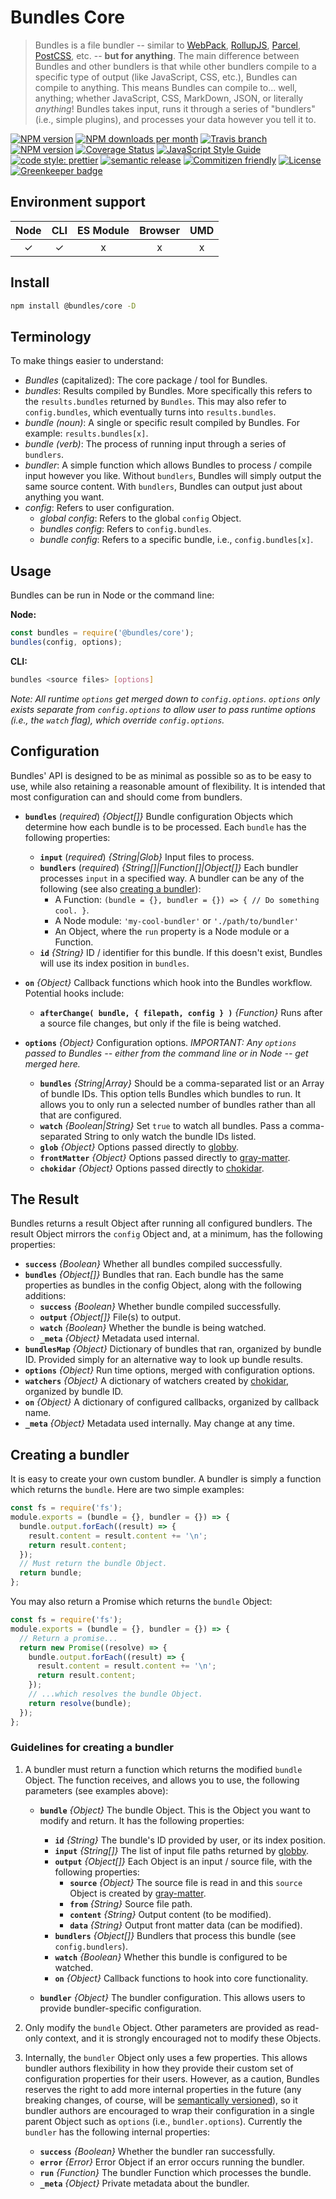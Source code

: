 # Bundles Core

> Bundles is a file bundler -- similar to [WebPack](https://webpack.js.org/), [RollupJS](http://rollupjs.org), [Parcel](https://parceljs.org/), [PostCSS](https://postcss.org/), etc. -- **but for anything**. The main difference between Bundles and other bundlers is that while other bundlers compile to a specific type of output (like JavaScript, CSS, etc.), Bundles can compile to anything. This means Bundles can compile to... well, anything; whether JavaScript, CSS, MarkDown, JSON, or literally _anything_! Bundles takes input, runs it through a series of "bundlers" (i.e., simple plugins), and processes your data however you tell it to.

<!-- Shields. -->
<p>
    <!-- NPM version. -->
    <a href="https://www.npmjs.com/package/@brikcss/bundles-core"><img alt="NPM version" src="https://img.shields.io/npm/v/@brikcss/bundles-core.svg?style=flat-square"></a>
    <!-- NPM downloads/month. -->
    <a href="https://www.npmjs.com/package/@brikcss/bundles-core"><img alt="NPM downloads per month" src="https://img.shields.io/npm/dm/@brikcss/bundles-core.svg?style=flat-square"></a>
    <!-- Travis branch. -->
    <a href="https://github.com/brikcss/bundles-core/tree/master"><img alt="Travis branch" src="https://img.shields.io/travis/rust-lang/rust/master.svg?style=flat-square&label=master"></a>
    <!-- Codacy. -->
    <a href="https://www.codacy.com/app/thezimmee/bundles-core"><img alt="NPM version" src="https://img.shields.io/codacy/grade//master.svg?style=flat-square"></a>
    <!-- Coveralls -->
    <a href='https://coveralls.io/github/brikcss/bundles-core?branch=master'><img src='https://img.shields.io/coveralls/github/brikcss/bundles-core/master.svg?style=flat-square' alt='Coverage Status' /></a>
    <!-- JS Standard style. -->
    <a href="https://standardjs.com"><img alt="JavaScript Style Guide" src="https://img.shields.io/badge/code_style-standard-brightgreen.svg?style=flat-square"></a>
    <!-- Prettier code style. -->
    <a href="https://prettier.io/"><img alt="code style: prettier" src="https://img.shields.io/badge/code_style-prettier-ff69b4.svg?style=flat-square"></a>
    <!-- Semantic release. -->
    <a href="https://github.com/semantic-release/semantic-release"><img alt="semantic release" src="https://img.shields.io/badge/%20%20%F0%9F%93%A6%F0%9F%9A%80-semantic--release-e10079.svg?style=flat-square"></a>
    <!-- Commitizen friendly. -->
    <a href="http://commitizen.github.io/cz-cli/"><img alt="Commitizen friendly" src="https://img.shields.io/badge/commitizen-friendly-brightgreen.svg?style=flat-square"></a>
    <!-- MIT License. -->
    <a href="https://choosealicense.com/licenses/mit/"><img alt="License" src="https://img.shields.io/npm/l/express.svg?style=flat-square"></a>
    <!-- Greenkeeper. -->
    <a href="https://greenkeeper.io/"><img src="https://badges.greenkeeper.io/brikcss/bundles-core.svg?style=flat-square" alt="Greenkeeper badge"></a>
</p>

## Environment support

| Node | CLI | ES Module | Browser | UMD |
| :--: | :-: | :-------: | :-----: | :-: |
|  ✓   |  ✓  |     x     |    x    |  x  |

## Install

```sh
npm install @bundles/core -D
```

## Terminology

To make things easier to understand:

- _Bundles_ (capitalized): The core package / tool for Bundles.
- _bundles_: Results compiled by Bundles. More specifically this refers to the `results.bundles` returned by `Bundles`. This may also refer to `config.bundles`, which eventually turns into `results.bundles`.
- _bundle (noun)_: A single or specific result compiled by Bundles. For example: `results.bundles[x]`.
- _bundle (verb)_: The process of running input through a series of `bundlers`.
- _bundler_: A simple function which allows Bundles to process / compile input however you like. Without `bundlers`, Bundles will simply output the same source content. With `bundlers`, Bundles can output just about anything you want.
- _config_: Refers to user configuration.
  - _global config_: Refers to the global `config` Object.
  - _bundles config_: Refers to `config.bundles`.
  - _bundle config_: Refers to a specific bundle, i.e., `config.bundles[x]`.

## Usage

Bundles can be run in Node or the command line:

**Node:**

```js
const bundles = require('@bundles/core');
bundles(config, options);
```

**CLI:**

```sh
bundles <source files> [options]
```

_Note: All runtime `options` get merged down to `config.options`. `options` only exists separate from `config.options` to allow user to pass runtime options (i.e., the `watch` flag), which override `config.options`._

## Configuration

Bundles' API is designed to be as minimal as possible so as to be easy to use, while also retaining a reasonable amount of flexibility. It is intended that most configuration can and should come from bundlers.

- **`bundles`** (_required_) _{Object[]}_ Bundle configuration Objects which determine how each bundle is to be processed. Each `bundle` has the following properties:

  - **`input`** (_required_) _{String|Glob}_ Input files to process.
  - **`bundlers`** (_required_) _{String[]|Function[]|Object[]}_ Each bundler processes `input` in a specified way. A bundler can be any of the following (see also [creating a bundler](#creating-a-bundler)):
    - A Function: `(bundle = {}, bundler = {}) => { // Do something cool. }`.
    - A Node module: `'my-cool-bundler'` or `'./path/to/bundler'`
    - An Object, where the `run` property is a Node module or a Function.
  - **`id`** _{String}_ ID / identifier for this bundle. If this doesn't exist, Bundles will use its index position in `bundles`.

- **`on`** _{Object}_ Callback functions which hook into the Bundles workflow. Potential hooks include:

  - **`afterChange( bundle, { filepath, config } )`** _{Function}_ Runs after a source file changes, but only if the file is being watched.

- **`options`** _{Object}_ Configuration options. _IMPORTANT: Any `options` passed to Bundles -- either from the command line or in Node -- get merged here._

  - **`bundles`** _{String|Array}_ Should be a comma-separated list or an Array of bundle IDs. This option tells Bundles which bundles to run. It allows you to only run a selected number of bundles rather than all that are configured.
  - **`watch`** _{Boolean|String}_ Set `true` to watch all bundles. Pass a comma-separated String to only watch the bundle IDs listed.
  - **`glob`** _{Object}_ Options passed directly to [globby](https://github.com/sindresorhus/globby).
  - **`frontMatter`** _{Object}_ Options passed directly to [gray-matter](https://github.com/jonschlinkert/gray-matter).
  - **`chokidar`** _{Object}_ Options passed directly to [chokidar](https://github.com/paulmillr/chokidar).

## The Result

Bundles returns a result Object after running all configured bundlers. The result Object mirrors the `config` Object and, at a minimum, has the following properties:

- **`success`** _{Boolean}_ Whether all bundles compiled successfully.
- **`bundles`** _{Object[]}_ Bundles that ran. Each bundle has the same properties as bundles in the config Object, along with the following additions:
  - **`success`** _{Boolean}_ Whether bundle compiled successfully.
  - **`output`** _{Object[]}_ File(s) to output.
  - **`watch`** _{Boolean}_ Whether the bundle is being watched.
  - **`_meta`** _{Object}_ Metadata used internal.
- **`bundlesMap`** _{Object}_ Dictionary of bundles that ran, organized by bundle ID. Provided simply for an alternative way to look up bundle results.
- **`options`** _{Object}_ Run time options, merged with configuration options.
- **`watchers`** _{Object}_ A dictionary of watchers created by [chokidar](https://github.com/paulmillr/chokidar), organized by bundle ID.
- **`on`** _{Object}_ A dictionary of configured callbacks, organized by callback name.
- **`_meta`** _{Object}_ Metadata used internally. May change at any time.

## Creating a bundler

It is easy to create your own custom bundler. A bundler is simply a function which returns the `bundle`. Here are two simple examples:

```js
const fs = require('fs');
module.exports = (bundle = {}, bundler = {}) => {
  bundle.output.forEach((result) => {
    result.content = result.content += '\n';
    return result.content;
  });
  // Must return the bundle Object.
  return bundle;
};
```

You may also return a Promise which returns the `bundle` Object:

```js
const fs = require('fs');
module.exports = (bundle = {}, bundler = {}) => {
  // Return a promise...
  return new Promise((resolve) => {
    bundle.output.forEach((result) => {
      result.content = result.content += '\n';
      return result.content;
    });
    // ...which resolves the bundle Object.
    return resolve(bundle);
  });
};
```

### Guidelines for creating a bundler

1. A bundler must return a function which returns the modified `bundle` Object. The function receives, and allows you to use, the following parameters (see examples above):

   - **`bundle`** _{Object}_ The bundle Object. This is the Object you want to modify and return. It has the following properties:

     - **`id`** _{String}_ The bundle's ID provided by user, or its index position.
     - **`input`** _{String[]}_ The list of input file paths returned by [globby](https://github.com/sindresorhus/globby).
     - **`output`** _{Object[]}_ Each Object is an input / source file, with the following properties:
       - **`source`** _{Object}_ The source file is read in and this `source` Object is created by [gray-matter](https://www.npmjs.com/package/gray-matter#returned-object).
       - **`from`** _{String}_ Source file path.
       - **`content`** _{String}_ Output content (to be modified).
       - **`data`** _{String}_ Output front matter data (can be modified).
     - **`bundlers`** _{Object[]}_ Bundlers that process this bundle (see `config.bundlers`).
     - **`watch`** _{Boolean}_ Whether this bundle is configured to be watched.
     - **`on`** _{Object}_ Callback functions to hook into core functionality.

   - **`bundler`** _{Object}_ The bundler configuration. This allows users to provide bundler-specific configuration.
       <!-- - **`config`** _{Object}_ The global configuration Object. _IMPORTANT: This is provided for access to global user options but should not be modified._ -->

2. Only modify the `bundle` Object. Other parameters are provided as read-only context, and it is strongly encouraged not to modify these Objects.

3. Internally, the `bundler` Object only uses a few properties. This allows bundler authors flexibility in how they provide their custom set of configuration properties for their users. However, as a caution, Bundles reserves the right to add more internal properties in the future (any breaking changes, of course, will be [semantically versioned](https://semver.org/)), so it bundler authors are encouraged to wrap their configuration in a single parent Object such as `options` (i.e., `bundler.options`). Currently the `bundler` has the following internal properties:

   - **`success`** _{Boolean}_ Whether the bundler ran successfully.
   - **`error`** _{Error}_ Error Object if an error occurs running the bundler.
   - **`run`** _{Function}_ The bundler Function which processes the bundle.
   - **`_meta`** _{Object}_ Private metadata about the bundler.
